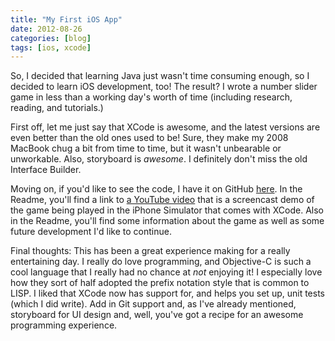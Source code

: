 ```yaml
---
title: "My First iOS App"
date: 2012-08-26
categories: [blog]
tags: [ios, xcode]
---
```

So, I decided that learning Java just wasn't time consuming enough, so I decided to learn iOS development, too! The result? I wrote a number slider game in less than a working day's worth of time (including research, reading, and tutorials.)
<!--more-->
First off, let me just say that XCode is awesome, and the latest versions are even better than the old ones used to be! Sure, they make my 2008 MacBook chug a bit from time to time, but it wasn't unbearable or unworkable. Also, storyboard is *awesome*. I definitely don't miss the old Interface Builder.

Moving on, if you'd like to see the code, I have it on GitHub [here](https://github.com/echosa/NumberSlide-iOS). In the Readme, you'll find a link to [a YouTube video](http://youtu.be/N3LO-KHWgFI) that is a screencast demo of the game being played in the iPhone Simulator that comes with XCode. Also in the Readme, you'll find some information about the game as well as some future development I'd like to continue.

Final thoughts: This has been a great experience making for a really entertaining day. I really do love programming, and Objective-C is such a cool language that I really had no chance at *not* enjoying it! I especially love how they sort of half adopted the prefix notation style that is common to LISP. I liked that XCode now has support for, and helps you set up, unit tests (which I did write). Add in Git support and, as I've already mentioned, storyboard for UI design and, well, you've got a recipe for an awesome programming experience.
